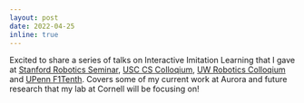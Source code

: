 ```yaml
---
layout: post
date: 2022-04-25
inline: true
---
```


Excited to share a series of talks on Interactive Imitation Learning that I gave at [Stanford Robotics Seminar](https://youtu.be/iEpu-ZWuGIY), [USC CS Colloqium](https://viterbi.usc.edu/news/events/calendar/?event=69934#user_options), [UW Robotics Colloqium](https://www.youtube.com/watch?v=-MM_2coeLc0&list=PLTPQEx-31JXglBI77fRlkAngwUUExSL-n&index=2) and [UPenn F1Tenth](https://youtu.be/Np1P9SLjP4E). Covers some of my current work at Aurora and future research that my lab at Cornell will be focusing on!



